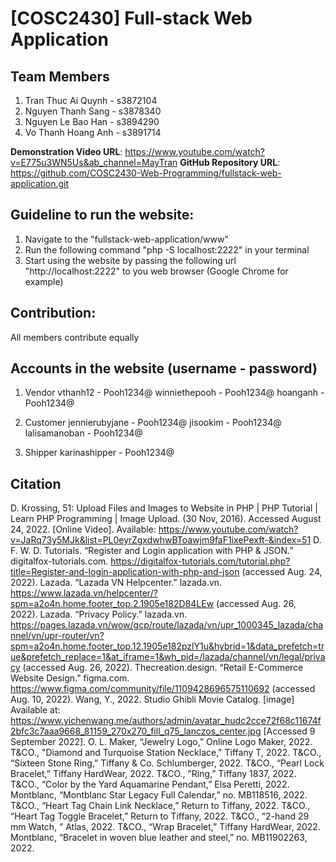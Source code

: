# [COSC2430] Full-stack Web Application

## Team Members
1. Tran Thuc Ai Quynh - s3872104
2. Nguyen Thanh Sang - s3878340  
3. Nguyen Le Bao Han - s3894290  
4. Vo Thanh Hoang Anh - s3891714


**Demonstration Video URL**: https://www.youtube.com/watch?v=E775u3WN5Us&ab_channel=MayTran
**GitHub Repository URL**: https://github.com/COSC2430-Web-Programming/fullstack-web-application.git

## Guideline to run the website:
1. Navigate to the "fullstack-web-application/www"
2. Run the following command "php -S localhost:2222" in your terminal
3. Start using the website by passing the following url "http://localhost:2222" to you web browser (Google Chrome for example)

## Contribution: 
All members contribute equally

## Accounts in the website (username - password)
1. Vendor
vthanh12 - Pooh1234@
winniethepooh - Pooh1234@
hoanganh - Pooh1234@

2. Customer
jennierubyjane - Pooh1234@
jisookim - Pooh1234@
lalisamanoban - Pooh1234@

3. Shipper
karinashipper - Pooh1234@

## Citation

D. Krossing, 51: Upload Files and Images to Website in PHP | PHP Tutorial | Learn PHP Programming | Image Upload. (30 Nov, 2016). Accessed August 24, 2022. [Online Video]. Available: https://www.youtube.com/watch?v=JaRq73y5MJk&list=PL0eyrZgxdwhwBToawjm9faF1ixePexft-&index=51
D. F. W. D. Tutorials. “Register and Login application with PHP & JSON.” digitalfox-tutorials.com. https://digitalfox-tutorials.com/tutorial.php?title=Register-and-login-application-with-php-and-json (accessed Aug. 24, 2022).
 Lazada. “Lazada VN Helpcenter.” lazada.vn. https://www.lazada.vn/helpcenter/?spm=a2o4n.home.footer_top.2.1905e182D84LEw (accessed Aug. 26, 2022).
Lazada. “Privacy Policy.” lazada.vn. https://pages.lazada.vn/wow/gcp/route/lazada/vn/upr_1000345_lazada/channel/vn/upr-router/vn?spm=a2o4n.home.footer_top.12.1905e182pzlY1u&hybrid=1&data_prefetch=true&prefetch_replace=1&at_iframe=1&wh_pid=/lazada/channel/vn/legal/privacy (accessed Aug. 26, 2022).
Thecreation.design. “Retail E-Commerce Website Design.” figma.com. https://www.figma.com/community/file/1109428696575110692 (accessed Aug. 10, 2022).
Wang, Y., 2022. Studio Ghibli Movie Catalog. [image] Available at: <https://www.yichenwang.me/authors/admin/avatar_hudc2cce72f68c11674f2bfc3c7aaa9668_81159_270x270_fill_q75_lanczos_center.jpg> [Accessed 9 September 2022].
O. L. Maker, “Jewelry Logo,” Online Logo Maker, 2022.
T&CO., "Diamond and Turquoise Station Necklace," Tiffany T, 2022.
T&CO., “Sixteen Stone Ring,” Tiffany & Co. Schlumberger, 2022.
T&CO., “Pearl Lock Bracelet,” Tiffany HardWear, 2022.
T&CO., ”Ring,” Tiffany 1837, 2022.
T&CO., “Color by the Yard Aquamarine Pendant,” Elsa Peretti, 2022.
Montblanc, “Montblanc Star Legacy Full Calendar,” no. MB118516, 2022.
T&CO., “Heart Tag Chain Link Necklace,” Return to Tiffany, 2022.
T&CO., “Heart Tag Toggle Bracelet,” Return to Tiffany, 2022.
T&CO., “2-hand 29 mm Watch, ” Atlas, 2022.
T&CO., “Wrap Bracelet,” Tiffany HardWear, 2022.
Montblanc, “Bracelet in woven blue leather and steel,” no. MB11902263, 2022.

